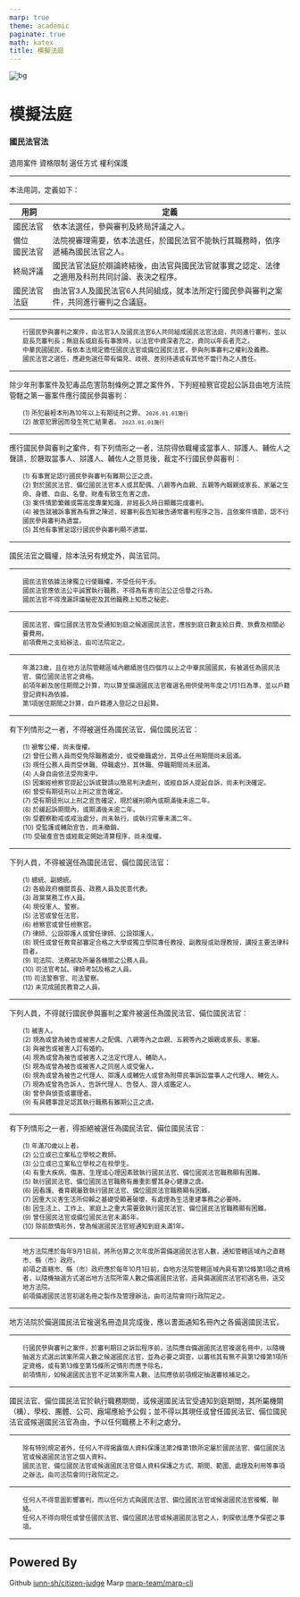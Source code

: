 ```yaml
---
marp: true
theme: academic
paginate: true
math: katex
title: 模擬法庭
---
```


<!-- _class: lead -->
<!-- _paginate: false -->
<!-- _footer: Photo by [Liane Metzler](https://unsplash.com/@liane) on [Unsplash](https://unsplash.com/photos/white-stair-stepper-v3bWNXeInQA) -->
      
![bg](https://images.unsplash.com/photo-1476635243339-c8d9e8778218)

# 模擬法庭

#### 國民法官法

適用案件
資格限制
選任方式
權利保護

---

<style scoped>
	tr { font-size: 0.85em}
</style>

<!-- _header: 國民法官法 §2 -->

本法用詞，定義如下：

| 用詞 | 定義 |
| --- | --- |
| 國民法官 | 依本法選任，參與審判及終局評議之人。 |
| 備位<br>國民法官 | 法院視審理需要，依本法選任，於國民法官不能執行其職務時，依序遞補為國民法官之人。 |
| 終局評議 | 國民法官法庭於辯論終結後，由法官與國民法官就事實之認定、法律之適用及科刑共同討論、表決之程序。 |
| 國民法官法庭 | 由法官3人及國民法官6人共同組成，就本法所定行國民參與審判之案件，共同進行審判之合議庭。 |

---

<!-- _header: 國民法官法 §3 -->

1. 行國民參與審判之案件，由法官3人及國民法官6人共同組成國民法官法庭，共同進行審判，並以庭長充審判長；無庭長或庭長有事故時，以法官中資深者充之，資同以年長者充之。
2. 中華民國國民，有依本法規定擔任國民法官或備位國民法官，參與刑事審判之權利及義務。
3. 國民法官之選任，應避免選任帶有偏見、歧視、差別待遇或有其他不當行為之人擔任。

---

<style scoped>
	li { list-style-type: none}
</style>

<!-- _header: 國民法官法 §5 I -->

除少年刑事案件及犯毒品危害防制條例之罪之案件外，下列經檢察官提起公訴且由地方法院管轄之第一審案件應行國民參與審判：
- (1) 所犯最輕本刑為10年以上有期徒刑之罪。 `2026.01.01施行`
- (2) 故意犯罪因而發生死亡結果者。 `2023.01.01施行`

---

<style scoped>
	li { list-style-type: none}
</style>

<!-- _header: 國民法官法 §6 I -->

應行國民參與審判之案件，有下列情形之一者，法院得依職權或當事人、辯護人、輔佐人之聲請，於聽取當事人、辯護人、輔佐人之意見後，裁定不行國民參與審判：
- (1) 有事實足認行國民參與審判有難期公正之虞。
- (2) 對於國民法官、備位國民法官本人或其配偶、八親等內血親、五親等內姻親或家長、家屬之生命、身體、自由、名譽、財產有致生危害之虞。
- (3) 案件情節繁雜或需高度專業知識，非經長久時日顯難完成審判。
- (4) 被告就被訴事實為有罪之陳述，經審判長告知被告通常審判程序之旨，且依案件情節，認不行國民參與審判為適當。
- (5) 其他有事實足認行國民參與審判顯不適當。

---

<!-- _header: 國民法官法 §8 -->

國民法官之職權，除本法另有規定外，與法官同。

---

<!-- _header: 國民法官法 §9 -->

1. 國民法官依據法律獨立行使職權，不受任何干涉。
2. 國民法官應依法公平誠實執行職務，不得為有害司法公正信譽之行為。
3. 國民法官不得洩漏評議秘密及其他職務上知悉之秘密。

---

<!-- _header: 國民法官法 §11 -->

1. 國民法官、備位國民法官及受通知到庭之候選國民法官，應按到庭日數支給日費、旅費及相關必要費用。
2. 前項費用之支給辦法，由司法院定之。

---

<!-- _header: 國民法官法 §12 -->

1. 年滿23歲，且在地方法院管轄區域內繼續居住四個月以上之中華民國國民，有被選任為國民法官、備位國民法官之資格。
2. 前項年齡及居住期間之計算，均以算至備選國民法官複選名冊供使用年度之1月1日為準，並以戶籍登記資料為依據。
3. 第1項居住期間之計算，自戶籍遷入登記之日起算。

---

<style scoped>
	p {font-size: 0.9em}
	li { list-style-type: none; font-size: 0.8em}
</style>

<!-- _header: 國民法官法 §13 -->

有下列情形之一者，不得被選任為國民法官、備位國民法官：
- (1) 褫奪公權，尚未復權。
- (2) 曾任公務人員而受免除職務處分，或受撤職處分，其停止任用期間尚未屆滿。
- (3) 現任公務人員而受休職、停職處分，其休職、停職期間尚未屆滿。
- (4) 人身自由依法受拘束中。
- (5) 因案經檢察官提起公訴或聲請以簡易判決處刑，或經自訴人提起自訴，尚未判決確定。
- (6) 曾受有期徒刑以上刑之宣告確定。
- (7) 受有期徒刑以上刑之宣告確定，現於緩刑期內或期滿後未逾二年。
- (8) 於緩起訴期間內，或期滿後未逾二年。
- (9) 受觀察勒戒或戒治處分，尚未執行，或執行完畢未滿二年。
- (10) 受監護或輔助宣告，尚未撤銷。
- (11) 受破產宣告或經裁定開始清算程序，尚未復權。

---

<style scoped>
	p {font-size: 0.9em}
	li { list-style-type: none; font-size: 0.75em}
</style>

<!-- _header: 國民法官法 §14 -->

下列人員，不得被選任為國民法官、備位國民法官：
- (1) 總統、副總統。
- (2) 各級政府機關首長、政務人員及民意代表。
- (3) 政黨黨務工作人員。
- (4) 現役軍人、警察。
- (5) 法官或曾任法官。
- (6) 檢察官或曾任檢察官。
- (7) 律師、公設辯護人或曾任律師、公設辯護人。
- (8) 現任或曾任教育部審定合格之大學或獨立學院專任教授、副教授或助理教授，講授主要法律科目者。
- (9) 司法院、法務部及所屬各機關之公務人員。
- (10) 司法官考試、律師考試及格之人員。
- (11) 司法警察官、司法警察。
- (12) 未完成國民教育之人員。

---

<style scoped>
	p {font-size: 0.9em}
	li { list-style-type: none; font-size: 0.8em}
</style>

<!-- _header: 國民法官法 §15 -->

下列人員，不得就行國民參與審判之案件被選任為國民法官、備位國民法官：
- (1) 被害人。
- (2) 現為或曾為被告或被害人之配偶、八親等內之血親、五親等內之姻親或家長、家屬。
- (3) 與被告或被害人訂有婚約。
- (4) 現為或曾為被告或被害人之法定代理人、輔助人。
- (5) 現為或曾為被告或被害人之同居人或受僱人。
- (6) 現為或曾為被告之代理人、辯護人或輔佐人或曾為附帶民事訴訟當事人之代理人、輔佐人。
- (7) 現為或曾為告訴人、告訴代理人、告發人、證人或鑑定人。
- (8) 曾參與偵查或審理者。
- (9) 有具體事證足認其執行職務有難期公正之虞。

---

<style scoped>
	p {font-size: 0.9em}
	li { list-style-type: none; font-size: 0.8em}
</style>

<!-- _header: 國民法官法 §16 I -->

有下列情形之一者，得拒絕被選任為國民法官、備位國民法官：
- (1) 年滿70歲以上者。
- (2) 公立或已立案私立學校之教師。
- (3) 公立或已立案私立學校之在校學生。
- (4) 有重大疾病、傷害、生理或心理因素致執行國民法官、備位國民法官職務顯有困難。
- (5) 執行國民法官、備位國民法官職務有嚴重影響其身心健康之虞。
- (6) 因看護、養育親屬致執行國民法官、備位國民法官職務顯有困難。
- (7) 因重大災害生活所仰賴之基礎受顯著破壞，有處理為生活重建事務之必要時。
- (8) 因生活上、工作上、家庭上之重大需要致執行國民法官、備位國民法官職務顯有困難。
- (9) 曾任國民法官或備位國民法官未滿5年。
- (10) 除前款情形外，曾為候選國民法官經通知到庭未滿1年。

---

<!-- _header: 國民法官法 §17 -->

1. 地方法院應於每年9月1日前，將所估算之次年度所需備選國民法官人數，通知管轄區域內之直轄市、縣（市）政府。
2. 前項之直轄市、縣（市）政府應於每年10月1日前，自地方法院管轄區域內具有第12條第1項之資格者，以隨機抽選方式選出地方法院所需人數之備選國民法官，造具備選國民法官初選名冊，送交地方法院。
3. 前項備選國民法官初選名冊之製作及管理辦法，由司法院會同行政院定之。

---

<!-- _header: 國民法官法 §20 -->

地方法院於備選國民法官複選名冊造具完成後，應以書面通知名冊內之各備選國民法官。

---

<!-- _header: 國民法官法 §21 -->

1. 行國民參與審判之案件，於審判期日之訴訟程序前，法院應自備選國民法官複選名冊中，以隨機抽選方式選出該案所需人數之候選國民法官，並為必要之調查，以審核其有無不具第12條第1項所定資格，或有第13條至第15條所定情形而應予除名。
2. 前項情形，如候選國民法官不足該案所需人數，法院應依前項規定抽選審核補足之。

---

<!-- _header: 國民法官法 §39 -->

國民法官、備位國民法官於執行職務期間，或候選國民法官受通知到庭期間，其所屬機關（構）、學校、團體、公司、廠場應給予公假；並不得以其現任或曾任國民法官、備位國民法官或候選國民法官為由，予以任何職務上不利之處分。

---

<!-- _header: 國民法官法 §40 -->

1. 除有特別規定者外，任何人不得揭露個人資料保護法第2條第1款所定屬於國民法官、備位國民法官或候選國民法官之個人資料。
2. 國民法官、備位國民法官或候選國民法官個人資料保護之方式、期間、範圍、處理及利用等事項之辦法，由司法院會同行政院定之。

---

<!-- _header: 國民法官法 §41 -->

1. 任何人不得意圖影響審判，而以任何方式與國民法官、備位國民法官或候選國民法官接觸、聯絡。
2. 任何人不得向現任或曾任國民法官、備位國民法官或候選國民法官之人，刺探依法應予保密之事項。

---

<!-- _class: lead -->
<!-- _paginate: false -->

## Powered By

Github [iunn-sh/citizen-judge](https://github.com/iunn-sh/ai-data-rights)
Marp [marp-team/marp-cli](https://github.com/marp-team/marp-cli)

